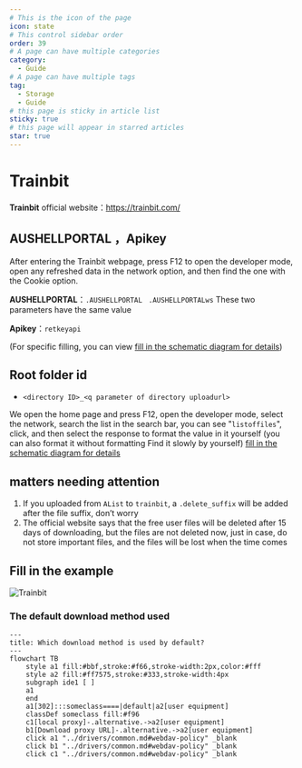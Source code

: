 ```yaml
---
# This is the icon of the page
icon: state
# This control sidebar order
order: 39
# A page can have multiple categories
category:
  - Guide
# A page can have multiple tags
tag:
  - Storage
  - Guide
# this page is sticky in article list
sticky: true
# this page will appear in starred articles
star: true
---
```

# Trainbit

**Trainbit** official website：https://trainbit.com/

## AUSHELLPORTAL ，Apikey

After entering the Trainbit webpage, press F12 to open the developer mode, open any refreshed data in the network option, and then find the one with the Cookie option.

**AUSHELLPORTAL**：`.AUSHELLPORTAL` ` .AUSHELLPORTALws` These two parameters have the same value

**Apikey**：`retkeyapi`

(For specific filling, you can view [fill in the schematic diagram for details](#fill-in-the-example))



## Root folder id

- `<directory ID>_<q parameter of directory uploadurl>`

We open the home page and press F12, open the developer mode, select the network, search the list in the search bar, you can see "`listoffiles`", click, and then select the response to format the value in it yourself (you can also format it without formatting Find it slowly by yourself) [fill in the schematic diagram for details](#fill-in-the-example)



## matters needing attention

1. If you uploaded from `AList` to `trainbit`, a `.delete_suffix` will be added after the file suffix, don’t worry
2. The official website says that the free user files will be deleted after 15 days of downloading, but the files are not deleted now, just in case, do not store important files, and the files will be lost when the time comes



## Fill in the example

![Trainbit](/img/drivers/trainbit/Trainbit-1.png)



### The default download method used

```mermaid
---
title: Which download method is used by default?
---
flowchart TB
    style a1 fill:#bbf,stroke:#f66,stroke-width:2px,color:#fff
    style a2 fill:#ff7575,stroke:#333,stroke-width:4px
    subgraph ide1 [ ]
    a1
    end
    a1[302]:::someclass====|default|a2[user equipment]
    classDef someclass fill:#f96
    c1[local proxy]-.alternative.->a2[user equipment]
    b1[Download proxy URL]-.alternative.->a2[user equipment]
    click a1 "../drivers/common.md#webdav-policy" _blank
    click b1 "../drivers/common.md#webdav-policy" _blank
    click c1 "../drivers/common.md#webdav-policy" _blank
```
